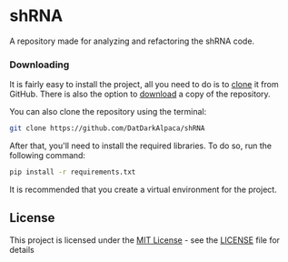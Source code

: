 # shRNA
A repository made for analyzing and refactoring the shRNA code.

### Downloading

It is fairly easy to install the project, all you need to do is to 
[clone](https://github.com/DatDarkAlpaca/shRNA/) it from
GitHub. There is also the option to [download](https://github.com/DatDarkAlpaca/shRNA/archive/refs/heads/main.zip)
a copy of the repository.

You can also clone the repository using the terminal:

```bash
git clone https://github.com/DatDarkAlpaca/shRNA
```

After that, you'll need to install the required libraries. To do so, run the following command:

```bash
pip install -r requirements.txt
```

It is recommended that you create a virtual environment for the project.

## License

This project is licensed under the [MIT License](https://opensource.org/licenses/MIT) - see the
[LICENSE](LICENSE) file for details
